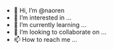 - 👋 Hi, I’m @naoren
- 👀 I’m interested in ...
- 🌱 I’m currently learning ...
- 💞️ I’m looking to collaborate on ...
- 📫 How to reach me ...

<!---
naoren/naoren is a ✨ special ✨ repository because its `README.md` (this file) appears on your GitHub profile.
You can click the Preview link to take a look at your changes.
--->
